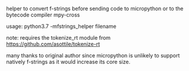 helper to convert f-strings before sending code to micropython or to the bytecode compiler mpy-cross

usage:  python3.7 -mfstrings_helper filename


note: requires the tokenize_rt module from https://github.com/asottile/tokenize-rt


many thanks to original author since micropython is unlikely to support natively f-strings as it would increase its core size.
